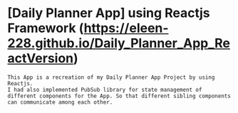 # [Daily Planner App] using Reactjs Framework (https://eleen-228.github.io/Daily_Planner_App_ReactVersion)

    This App is a recreation of my Daily Planner App Project by using Reactjs.
    I had also implemented PubSub library for state management of different components for the App. So that different sibling components can communicate among each other.
